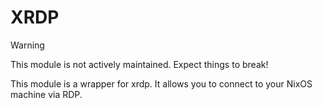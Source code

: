# XRDP

> [!WARNING]
> This module is not actively maintained. Expect things to break!

This module is a wrapper for xrdp. It allows you to connect to your NixOS machine via RDP.
